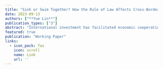 ```yaml
---
title: "Sink or Swim Together? How the Rule of Law Affects Cross-Border Investment"
date: 2023-09-13
authors: ["**Yue Lin**"]
publication_types: ["3"]
abstract: "International investment has facilitated economic cooperation among states and multinational corporations (MNCs), yet it also suffers from regulatory uncertainties and institutional hazards. How does the rule of law in targeted markets affect MNCs’ cross-border investment? I argue that the rule of law has differential effects on different types of investment. By offering favorable market entry conditions, host countries strategize investment laws to encourage both strategic and financial mergers and acquisitions (M&As), two prominent types of cross-border investment. Strategic M&As establish new global value chains (GVCs) or strengthen existing ones that incorporate countries into collaborative economic activities, which are rarely observed in the latter that purely seeks for profit accumulation. Moreover, law de jure and de facto have interaction effects on foreign M&As. Firms take into account not only the level of impartiality, friendliness, and maturity of investment laws, but also the quality of their implementation. What’s more, weak rule of law deters strategic M&As more than financial ones due to GVC linkages that transfer spillover effects to home countries. Based on data from the International Country Risk Guide and Capital IQ for 140 countries (2010-2021), I estimate how the rule of law affects different sorts of M&As. Built upon the Obsolescing Bargain Model, this paper revisits the differential impacts of law on MNCs’ transnational investment from a new perspective of GVC linkage. The study also calls for emerging markets or new democracies to improve institutional quality and law enforcement capacity for sustained global economic cooperation." 
featured: true
publication: "Working Paper"
links:
  - icon_pack: fas
    icon: scroll
    name: Link
    url: ''
---
```

